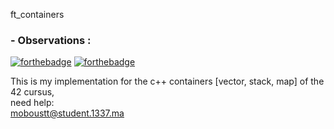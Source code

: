 ft_containers


### - Observations : 

[![forthebadge](https://forthebadge.com/images/badges/made-with-c-plus-plus.svg)](https://forthebadge.com)
[![forthebadge](https://forthebadge.com/images/badges/built-with-love.svg)](https://forthebadge.com)

This is my implementation for the c++ containers [vector, stack, map] of the 42 cursus,  
need help:  
moboustt@student.1337.ma

